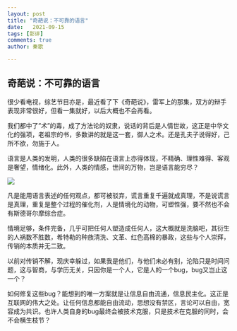 ```yaml
---
layout: post
title: "奇葩说：不可靠的语言"
date:   2021-09-15
tags: [影评]
comments: true
author: 秦歌

---
```


## 奇葩说：不可靠的语言



很少看电视，综艺节目亦是，最近看了下《奇葩说》，雷军上的那集，双方的辩手表现非常很好，但看一集就好，以后大概也不会再看。

我们都中了”术”的毒，成了方法论的奴隶，说话的背后是人情世故，这正是中华文化的强项，老祖宗的书，多数讲的就是这一套，御人之术。还是孔夫子说得好，己所不欲，勿施于人。

语言是人类的发明，人类的很多缺陷在语言上亦得体现，不精确、理性难得、客观是奢望，情绪化。此外，人类的情感，世间的万物，岂是语言能穷尽？

![](https://raw.githubusercontent.com/jandyxu/jandyxu.github.io/master/images/jyong/%E9%9B%B7%E5%86%9B.jpg)

凡是能用语言表述的任何观点，都可被驳弃，谎言重复千遍就成真理，不是说谎言是真理，重复是整个过程的催化剂，人是情境化的动物，可塑性强，要不然也不会有斯德哥尔摩综合症。

情境足够，条件完备，几乎可把任何人塑造成任何人，这大概就是洗脑吧，其衍生的人祸数不胜数，希特勒的种族清洗、文革、红色高棉的暴政，这些与个人崇拜，传销的本质并无二致。

以前对传销不解，现庆幸躲过，如果我是他们，与他们未必有别，沦陷只是时间问题，这与智商，与学历无关，只因你是一个人，它是人的一个bug，bug又岂止这一个？

如何修复这些bug？能想到的唯一方案就是让信息自由流通，信息民主化。这正是互联网的伟大之处。让任何信息都能自由流动，思想没有禁区，言论可以自由，宽容成为共识。也许人类自身的bug最终会被技术克服，只是技术在克服的同时，会不会横生枝节？
